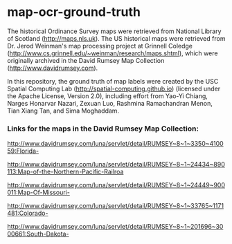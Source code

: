 # map-ocr-ground-truth
The historical Ordinance Survey maps were retrieved from National Library of Scotland (<http://maps.nls.uk>). The US historical maps were retrieved from Dr. Jerod Weinman's map processing project at Grinnell Coledge (<http://www.cs.grinnell.edu/~weinman/research/maps.shtml>), which were originally archived in the David Rumsey Map Collection (<http://www.davidrumsey.com>).

In this repository, the ground truth of map labels were created by the USC Spatial Computing Lab (<http://spatial-computing.github.io>) (licensed under the Apache License, Version 2.0), including effort from Yao-Yi Chiang, Narges Honarvar Nazari, Zexuan Luo, Rashmina Ramachandran Menon, Tian Xiang Tan, and Sima Moghaddam. 


###  Links for the maps in the David Rumsey Map Collection: 

<http://www.davidrumsey.com/luna/servlet/detail/RUMSEY~8~1~3350~410059:Florida->

<http://www.davidrumsey.com/luna/servlet/detail/RUMSEY~8~1~24434~890113:Map-of-the-Northern-Pacific-Railroa>

<http://www.davidrumsey.com/luna/servlet/detail/RUMSEY~8~1~24449~900011:Map-Of-Missouri->

<http://www.davidrumsey.com/luna/servlet/detail/RUMSEY~8~1~33765~1171481:Colorado->

<http://www.davidrumsey.com/luna/servlet/detail/RUMSEY~8~1~201696~3000661:South-Dakota->
 


